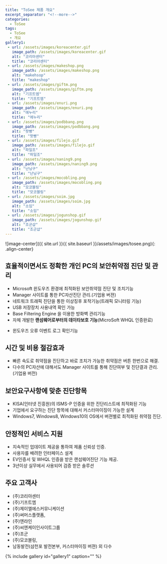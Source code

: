 ```yaml
---
title: "ToSee 제품 개요"
excerpt_separator: "<!--more-->"
categories:
  - ToSee
tags:
  - ToSee
  - 개요
gallery1:
 - url: /assets/images/koreacenter.gif
   image_path: /assets/images/koreacenter.gif
   alt: "코리아센터"
   title: "코리아센터"
 - url: /assets/images/makeshop.png
   image_path: /assets/images/makeshop.png
   alt: "makehsop"
   title: "makeshop"
 - url: /assets/images/giftm.png
   image_path: /assets/images/giftm.png
   alt: "기프트엠"
   title: "기프트엠"
 - url: /assets/images/enuri.png
   image_path: /assets/images/enuri.png
   alt: "에누리"
   title: "에누리"
 - url: /assets/images/podbbang.png
   image_path: /assets/images/podbbang.png
   alt: "팟빵"
   title: "팟빵"
 - url: /assets/images/filejo.gif
   image_path: /assets/images/filejo.gif
   alt: "파일조"
   title: "파일조"
 - url: /assets/images/naning9.png
   image_path: /assets/images/naning9.png
   alt: "난닝구"
   title: "난닝구"
 - url: /assets/images/mocobling.png
   image_path: /assets/images/mocobling.png
   alt: "모코블링"
   title: "모코블링"
 - url: /assets/images/soim.jpg
   image_path: /assets/images/soim.jpg
   alt: "소임"
   title: "소임"
 - url: /assets/images/jogunshop.gif
   image_path: /assets/images/jogunshop.gif
   alt: "조군샵"
   title: "조군샵"
---
```

![image-center]({{ site.url }}{{ site.baseurl }}/assets/images/tosee.png){: .align-center}


## 효율적이면서도 정확한 개인 PC의 **보안취약점 진단 및 관리**
   * Microsoft 윈도우즈 환경에 최적화된 보안취약점 진단 및 조치기능
   * Manager 사이트를 통한 PC자산진단 관리.(기업용 버젼)
   * 네트워크 트래픽 진단을 통한 이상징후 포착기능(트래픽 모니터링 기능)
   * USB 저장장치 사용내역 확인 가능
   * Base Filtering Engine 을 이용한 방화벽 관리기능
   * 자체 개발한 **랜섬웨어로부터의 데이타보호 기능**(MicroSoft WHQL 인증완료)
   <!-- * Work and Life Balance 관리를 위한 52시간 관리기능(기업용 버젼) -->
   * 윈도우즈 오류 이벤트 로그 확인기능

## 시간 및 비용 절감효과
   * 빠른 속도로 취약점을 진단하고 바로 조치가 가능한 취약점은 버튼 한번으로 해결.
   * 다수의 PC자산에 대해서도 Manager 사이트를 통해 진단여부 및 진단결과 관리.(기업용 버전)

## 보안요구사항에 맞춘 진단항목
   * KISA(인터넷 진흥원)의 ISMS-P 인증을 위한 진단리스트에 최적화된 기능
   * 기업에서 요구하는 진단 항목에 대해서 커스터마이징이 가능한 설계
   * Windows7, Windows8, Windows10의 OS에서 버젼별로 최적화된 취약점 진단.

## 안정적인 서비스 지원
   * 지속적인 업데이트 제공을 통하여 제품 신뢰성 인증.
   * 사용자를 배려한 인터페이스 설계
   * EV인증서 및 WHQL 인증을 받은 랜섬웨어진단 기능 제공.
   * 3년이상 실무에서 사용되어 검증 받은 솔루션

## 주요 고객사
   * (주)코리아센터
   * (주)기프트엠
   * (주)제이엘에스커뮤니케이션
   * (주)써머스플랫폼, 
   * (주)엔라인
   * (주)씨엔케이인사이트그룹
   * (주)조군
   * (주)모코블링, 
   * 남동발전(삼천포 발전본부, 커스터마이징 버젼)
   외 다수

   {% include gallery id="gallery1" caption="" %}